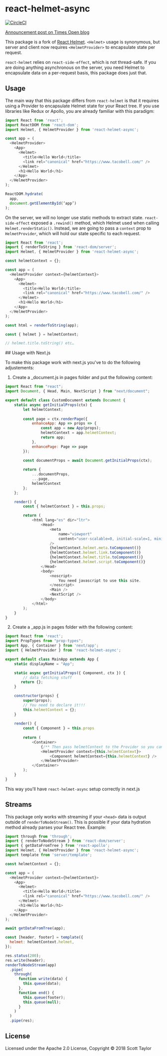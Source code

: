 # react-helmet-async

[![CircleCI](https://circleci.com/gh/staylor/react-helmet-async.svg?style=svg)](https://circleci.com/gh/staylor/react-helmet-async)

[Announcement post on Times Open blog](https://open.nytimes.com/the-future-of-meta-tag-management-for-modern-react-development-ec26a7dc9183)

This package is a fork of [React Helmet](https://github.com/nfl/react-helmet).
`<Helmet>` usage is synonymous, but server and client now requires `<HelmetProvider>` to encapsulate state per request.

`react-helmet` relies on `react-side-effect`, which is not thread-safe. If you are doing anything asynchronous on the server, you need Helmet to encapsulate data on a per-request basis, this package does just that.

## Usage

The main way that this package differs from `react-helmet` is that it requires using a Provider to encapsulate Helmet state for your React tree. If you use libraries like Redux or Apollo, you are already familiar with this paradigm:

```javascript
import React from 'react';
import ReactDOM from 'react-dom';
import Helmet, { HelmetProvider } from 'react-helmet-async';

const app = (
  <HelmetProvider>
    <App>
      <Helmet>
        <title>Hello World</title>
        <link rel="canonical" href="https://www.tacobell.com/" />
      </Helmet>
      <h1>Hello World</h1>
    </App>
  </HelmetProvider>
);

ReactDOM.hydrate(
  app,
  document.getElementById(‘app’)
);
```

On the server, we will no longer use static methods to extract state. `react-side-effect`
exposed a `.rewind()` method, which Helmet used when calling `Helmet.renderStatic()`. Instead, we are going
to pass a `context` prop to `HelmetProvider`, which will hold our state specific to each request.

```javascript
import React from 'react';
import { renderToString } from 'react-dom/server';
import Helmet, { HelmetProvider } from 'react-helmet-async';

const helmetContext = {};

const app = (
  <HelmetProvider context={helmetContext}>
    <App>
      <Helmet>
        <title>Hello World</title>
        <link rel="canonical" href="https://www.tacobell.com/" />
      </Helmet>
      <h1>Hello World</h1>
    </App>
  </HelmetProvider>
);

const html = renderToString(app);

const { helmet } = helmetContext;

// helmet.title.toString() etc…
```

## Usage with Next.js

To make this package work with next.js you've to do the following adjustements:

1. Create a _document.js in pages folder and put the following content:

```javascript
import React from "react";
import Document, { Head, Main, NextScript } from "next/document";

export default class CustomDocument extends Document {
    static async getInitialProps(ctx) {
        let helmetContext;
        
        const page = ctx.renderPage({
            enhanceApp: App => props => {
                const app = new App(props);
                helmetContext = app.helmetContext;
                return app;
            },
            enhancePage: Page => page
        });
        
        const documentProps = await Document.getInitialProps(ctx);

        return {
            ...documentProps,
            ...page,
            helmetContext
        };
    };

    render() {
        const { helmetContext } = this.props;

        return (
            <html lang="es" dir="ltr">
                <Head>
                    <meta
                        name="viewport"
                        content="user-scalable=0, initial-scale=1, minimum-scale=1, width=device-width, height=device-height"
                    />
                    {helmetContext.helmet.meta.toComponent()}
                    {helmetContext.helmet.link.toComponent()}
                    {helmetContext.helmet.title.toComponent()}
                    {helmetContext.helmet.script.toComponent()}
                </Head>
                <body>
                    <noscript>
                        You need javascript to use this site.
                    </noscript>
                    <Main />
                    <NextScript />
                </body>
            </html>
        );
    }
}
```

2. Create a _app.js in pages folder with the following content:

```javascript
import React from 'react';
import PropTypes from "prop-types";
import App, { Container } from 'next/app';
import { HelmetProvider } from 'react-helmet-async';

export default class MainApp extends App {
    static displayName = "App";

    static async getInitialProps({ Component, ctx }) {
        // data fetching stuff
       return {};
    }

    constructor(props) {
        super(props);
        // You need to declare it!!!
        this.helmetContext = {};
    }
  
    render() {
        const { Component } = this.props
        
        return (
            <Container>
                {/** Then pass helmetContext to the Provider so you can use helmet on every child **/}
                <HelmetProvider context={this.helmetContext}>
                    <Component helmetContext={this.helmetContext} />
                </HelmetProvider>
            </Container>
        );
    }
}
```

This way you'll have `react-helmet-async` setup correctly in next.js

## Streams

This package only works with streaming if your `<head>` data is output outside of `renderToNodeStream()`.
This is possible if your data hydration method already parses your React tree. Example:

```javascript
import through from 'through';
import { renderToNodeStream } from 'react-dom/server';
import { getDataFromTree } from 'react-apollo';
import Helmet, { HelmetProvider } from 'react-helmet-async';
import template from 'server/template';

const helmetContext = {};

const app = (
  <HelmetProvider context={helmetContext}>
    <App>
      <Helmet>
        <title>Hello World</title>
        <link rel="canonical" href="https://www.tacobell.com/" />
      </Helmet>
      <h1>Hello World</h1>
    </App>
  </HelmetProvider>
);

await getDataFromTree(app);

const [header, footer] = template({
  helmet: helmetContext.helmet,
});

res.status(200);
res.write(header);
renderToNodeStream(app)
  .pipe(
    through(
      function write(data) {
        this.queue(data);
      },
      function end() {
        this.queue(footer);
        this.queue(null);
      }
    )
  )
  .pipe(res);
```

## License

Licensed under the Apache 2.0 License, Copyright © 2018 Scott Taylor
